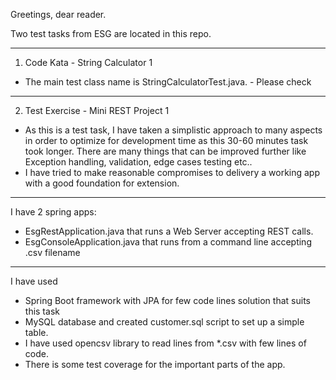 Greetings, dear reader.


Two test tasks from ESG are located in this repo.

___
1. Code Kata - String Calculator 1
* The main test class name is StringCalculatorTest.java. - Please check

___
2. Test Exercise - Mini REST Project 1

* As this is a test task, I have taken a simplistic approach to many aspects in order to optimize for development time as this 30-60 minutes task took longer.
  There are many things that can be improved further like Exception handling, validation, edge cases testing etc..
* I have tried to make reasonable compromises to delivery a working app with a good foundation for extension.

_____
I have 2 spring apps:
* EsgRestApplication.java that runs a Web Server accepting REST calls.
* EsgConsoleApplication.java that runs from a command line accepting .csv filename

____
I have used
* Spring Boot framework with JPA for few code lines solution that suits this task
* MySQL database and created customer.sql script to set up a simple table.
* I have used opencsv library to read lines from *.csv with few lines of code.
* There is some test coverage for the important parts of the app.

